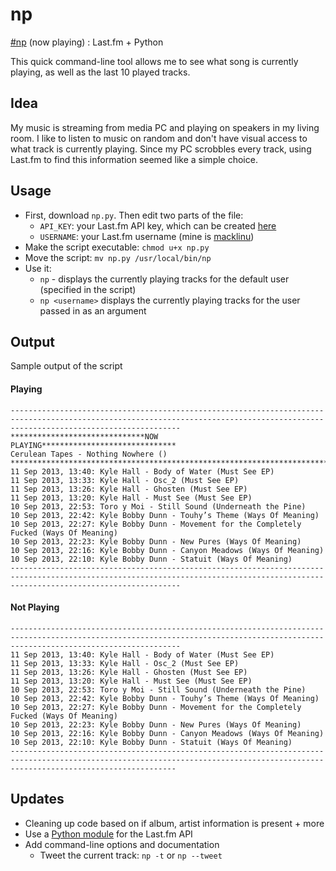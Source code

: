 np
===

[\#np](http://tagdef.com/np) (now playing) : Last.fm + Python

This quick command-line tool allows me to see what song is currently playing, as well as the last 10 played tracks.

## Idea

My music is streaming from media PC and playing on speakers in my living room. I like to listen to music on random and don't have visual access to what track is currently playing. Since my PC scrobbles every track, using Last.fm to find this information seemed like a simple choice.

## Usage

+ First, download `np.py`. Then edit two parts of the file:
    + `API_KEY`: your Last.fm API key, which can be created [here](http://www.last.fm/api/account/create)
    + `USERNAME`: your Last.fm username (mine is [macklinu](http://www.last.fm/user/macklinu))
+ Make the script executable: `chmod u+x np.py`
+ Move the script: `mv np.py /usr/local/bin/np`
+ Use it:
    + `np` - displays the currently playing tracks for the default user (specified in the script)  
    + `np <username>` displays the currently playing tracks for the user passed in as an argument

## Output

Sample output of the script

#### Playing

```
----------------------------------------------------------------------------------------------------------------------------------------------------------------------------------
******************************NOW PLAYING******************************
Cerulean Tapes - Nothing Nowhere ()
***********************************************************************
11 Sep 2013, 13:40: Kyle Hall - Body of Water (Must See EP)
11 Sep 2013, 13:33: Kyle Hall - Osc_2 (Must See EP)
11 Sep 2013, 13:26: Kyle Hall - Ghosten (Must See EP)
11 Sep 2013, 13:20: Kyle Hall - Must See (Must See EP)
10 Sep 2013, 22:53: Toro y Moi - Still Sound (Underneath the Pine)
10 Sep 2013, 22:42: Kyle Bobby Dunn - Touhy’s Theme (Ways Of Meaning)
10 Sep 2013, 22:27: Kyle Bobby Dunn - Movement for the Completely Fucked (Ways Of Meaning)
10 Sep 2013, 22:23: Kyle Bobby Dunn - New Pures (Ways Of Meaning)
10 Sep 2013, 22:16: Kyle Bobby Dunn - Canyon Meadows (Ways Of Meaning)
10 Sep 2013, 22:10: Kyle Bobby Dunn - Statuit (Ways Of Meaning)
----------------------------------------------------------------------------------------------------------------------------------------------------------------------------------
```

#### Not Playing

```
----------------------------------------------------------------------------------------------------------------------------------------------------------------------------------
11 Sep 2013, 13:40: Kyle Hall - Body of Water (Must See EP)
11 Sep 2013, 13:33: Kyle Hall - Osc_2 (Must See EP)
11 Sep 2013, 13:26: Kyle Hall - Ghosten (Must See EP)
11 Sep 2013, 13:20: Kyle Hall - Must See (Must See EP)
10 Sep 2013, 22:53: Toro y Moi - Still Sound (Underneath the Pine)
10 Sep 2013, 22:42: Kyle Bobby Dunn - Touhy’s Theme (Ways Of Meaning)
10 Sep 2013, 22:27: Kyle Bobby Dunn - Movement for the Completely Fucked (Ways Of Meaning)
10 Sep 2013, 22:23: Kyle Bobby Dunn - New Pures (Ways Of Meaning)
10 Sep 2013, 22:16: Kyle Bobby Dunn - Canyon Meadows (Ways Of Meaning)
10 Sep 2013, 22:10: Kyle Bobby Dunn - Statuit (Ways Of Meaning)
---------------------------------------------------------------------------------------------------------------------------------------------------------------------------------
```

## Updates

+ Cleaning up code based on if album, artist information is present + more
+ Use a [Python module](https://code.google.com/p/python-lastfm/) for the Last.fm API
+ Add command-line options and documentation
    + Tweet the current track: `np -t` or `np --tweet` 
